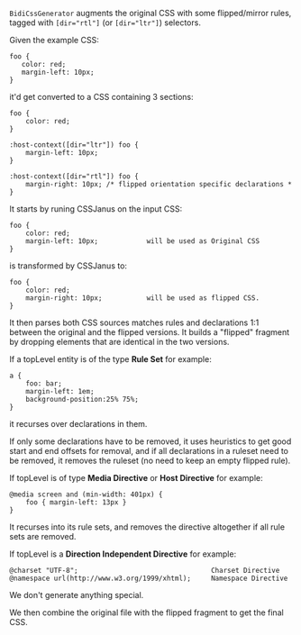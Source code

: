 `BidiCssGenerator` augments the original CSS with some flipped/mirror rules, tagged with `[dir="rtl"]` (or `[dir="ltr"]`) selectors.

Given the example CSS:

    foo {
       color: red;
       margin-left: 10px;
    }

it'd get converted to a CSS containing 3 sections:

    foo {
        color: red;
    }

    :host-context([dir="ltr"]) foo {
        margin-left: 10px;
    }

    :host-context([dir="rtl"]) foo {
        margin-right: 10px; /* flipped orientation specific declarations *
    }

It starts by runing CSSJanus on the input CSS:

    foo {
        color: red;
        margin-left: 10px;            will be used as Original CSS
    }

is transformed by CSSJanus to:

    foo {
        color: red;
        margin-right: 10px;           will be used as flipped CSS.
    }

It then parses both CSS sources matches rules and declarations 1:1 between the
original and the flipped versions. It builds a "flipped" fragment by dropping
elements that are identical in the two versions.

If a topLevel entity is of the type **Rule Set**
for example:

    a {                                         
        foo: bar;
        margin-left: 1em;
        background-position:25% 75%;
    }

it recurses over declarations in them.

If only some declarations have to be removed, it uses heuristics to get good
start and end offsets for removal, and if all declarations in a ruleset need to
be removed, it removes the ruleset (no need to keep an empty flipped rule).

If topLevel is of type **Media Directive** or **Host Directive**
for example:

    @media screen and (min-width: 401px) {
        foo { margin-left: 13px }             
    }

It recurses into its rule sets, and removes the directive altogether if all
rule sets are removed.

If topLevel is a **Direction Independent Directive**
for example:

    @charset "UTF-8";                                 Charset Directive
    @namespace url(http://www.w3.org/1999/xhtml);     Namespace Directive

We don't generate anything special.

We then combine the original file with the flipped fragment to get the final CSS.
